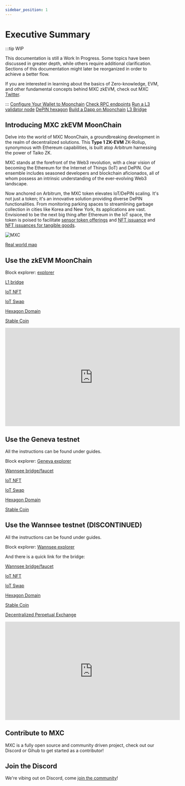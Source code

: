 ```yaml
---
sidebar_position: 1
---
```

# Executive Summary

:::tip WIP

This documentation is still a Work In Progress. Some topics have been discussed in greater depth, while others require additional clarification. Sections of this documentation might later be reorganized in order to achieve a better flow.

If you are interested in learning about the basics of Zero-knowledge, EVM, and other fundamental concepts behind MXC zkEVM, check out MXC [Twitter](https://twitter.com/MXCfoundation).



:::
<a href="https://doc.moonchain.com/docs/Tutorials/configure-wallet" class="big-button">Configure Your Wallet to Moonchain</a>
<a href="https://doc.moonchain.com/docs/Resources/RPC" class="big-button">Check RPC endpoints</a>
<a href="https://doc.moonchain.com/docs/Tutorials/run-a-supernode" class="big-button">Run a L3 validator node</a>
<a href="https://doc.moonchain.com/docs/Designs/Hexagons" class="big-button">DePIN hexagon</a>
<a href="https://doc.moonchain.com/docs/Tutorials/build-a-dapp" class="big-button">Build a Dapp on Moonchain</a>
<a href="https://doc.moonchain.com/docs/Tutorials/l3-bridge" class="big-button">L3 Bridge</a>


## Introducing MXC zkEVM MoonChain

Delve into the world of MXC MoonChain, a groundbreaking development in the realm of decentralized solutions. This **Type 1 ZK-EVM** ZK-Rollup, synonymous with Ethereum capabilities, is built atop Arbitrum harnessing the power of Taiko ZK.

MXC stands at the forefront of the Web3 revolution, with a clear vision of becoming the Ethereum for the Internet of Things (IoT) and DePIN. Our ensemble includes seasoned developers and blockchain aficionados, all of whom possess an intrinsic understanding of the ever-evolving Web3 landscape.

Now anchored on Arbitrum, the MXC token elevates IoT/DePIN scaling. It's not just a token; it's an innovative solution providing diverse DePIN functionalities. From monitoring parking spaces to streamlining garbage collection in cities like Korea and New York, its applications are vast. Envisioned to be the next big thing after Ethereum in the IoT space, the token is poised to facilitate [sensor token offerings](https://www.mxc.org/blog/introducing-initial-sensor-offering-iso) and [NFT issuance](https://medium.com/mxc/mxprotocol-enters-multi-billion-dollar-nfc-market-4bb4a4a3e382) and [NFT issuances for tangible goods](https://hackmd.io/3PYPxJ0nQ7W_YvEqtBGqzQ).

![MXC](https://i.imgur.com/OnqcjdM.png)


[Real world map](https://explorer.mxc.com/mapper)

## Use the zkEVM MoonChain

Block explorer:
[explorer](https://explorer.mxc.com)

[L1 bridge](https://erc20.mxc.com) 

[IoT NFT](https://nft.mxc.com) 

[IoT Swap](https://swap.mxc.com) 

[Hexagon Domain](https://mns.mxc.com) 

[Stable Coin](https://xsd.mxc.com)

<iframe width="560" height="315" src="https://www.youtube.com/embed/ym6sZsi63CQ?start=4742" title="YouTube video player" frameborder="0" allow="accelerometer; autoplay; clipboard-write; encrypted-media; gyroscope; picture-in-picture; web-share" allowfullscreen></iframe>

## Use the Geneva testnet 

All the instructions can be found under guides.

Block explorer:
[Geneva explorer](https://Geneva-explorer.moonchain.com)

[Wannsee bridge/faucet](https://Geneva-bridge.moonchain.com) 

[IoT NFT](https://geneva-nft.moonchain.com) 

[IoT Swap](https://geneva-swap.moonchain.com) 

[Hexagon Domain](https://geneva-mns.moonchain.com) 

[Stable Coin](https://geneva-xsd.moonchain.com) 


## Use the Wannsee testnet (DISCONTINUED)

All the instructions can be found under guides.

Block explorer:
[Wannsee explorer](https://wannsee-explorer.mxc.com)

And there is a quick link for the bridge: 

[Wannsee bridge/faucet](https://wannsee-bridge.mxc.com) 

[IoT NFT](https://wannsee-nft.mxc.com) 

[IoT Swap](https://wannsee-swap.mxc.com) 

[Hexagon Domain](https://wannsee-mns.mxc.com) 

[Stable Coin](https://wannsee-xsd.mxc.com) 

[Decentralized Perpetual Exchange](https://wannsee-gmx.mxc.com)


<iframe width="560" height="315" src="https://www.youtube.com/embed/QAyB-YuFlEQ" title="YouTube video player" frameborder="0" allow="accelerometer; autoplay; clipboard-write; encrypted-media; gyroscope; picture-in-picture; web-share" allowfullscreen></iframe>

## Contribute to MXC

MXC is a fully open source and community driven project, check out our Discord or Gihub to get started as a contributor!

## Join the Discord

We're vibing out on Discord, come [join the community](https://discord.com/invite/mxcfoundation)!
